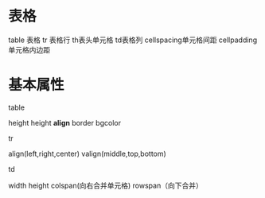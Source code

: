 # 表格 
table 表格
tr 表格行
th表头单元格
td表格列
cellspacing单元格间距
cellpadding单元格内边距
# 基本属性
table

height height **align** border bgcolor

tr

align(left,right,center) valign(middle,top,bottom)

td

width height colspan(向右合并单元格) rowspan（向下合并）